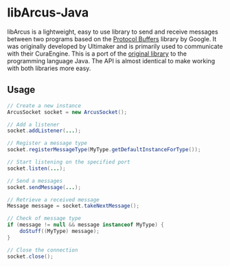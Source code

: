 libArcus-Java
=============

libArcus is a lightweight, easy to use library to send and receive messages between two programs based on the [Protocol Buffers](https://developers.google.com/protocol-buffers/) library by Google. It was originally developed by Ultimaker and is primarily used to communicate with their CuraEngine. This is a port of the [original library](https://github.com/Ultimaker/libArcus/) to the programming language Java. The API is almost identical to make working with both libraries more easy.

Usage
-----
```java
// Create a new instance
ArcusSocket socket = new ArcusSocket();

// Add a listener
socket.addListener(...);

// Register a message type
socket.registerMessageType(MyType.getDefaultInstanceForType());

// Start listening on the specified port
socket.listen(...);

// Send a messages
socket.sendMessage(...);

// Retrieve a received message
Message message = socket.takeNextMessage();

// Check of message type
if (message != null && message instanceof MyType) {
    doStuff((MyType) message);
}

// Close the connection
socket.close();
```